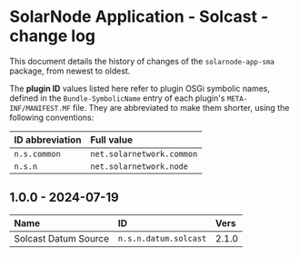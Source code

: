 # SolarNode Application - Solcast - change log

This document details the history of changes of the `solarnode-app-sma` package, from
newest to oldest.

The **plugin ID** values listed here refer to plugin OSGi symbolic names, defined in the
`Bundle-SymbolicName` entry of each plugin's `META-INF/MANIFEST.MF` file. They are abbreviated to
make them shorter, using the following conventions:

| ID abbreviation | Full value                |
|:----------------|:--------------------------|
| `n.s.common`    | `net.solarnetwork.common` |
| `n.s.n`         | `net.solarnetwork.node`   |

## 1.0.0 - 2024-07-19

| Name                 | ID                    | Vers  |
|:---------------------|:----------------------|:------|
| Solcast Datum Source | `n.s.n.datum.solcast` | 2.1.0 |
